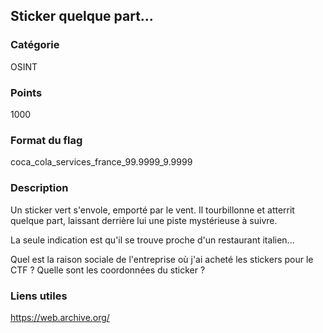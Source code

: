 ## Sticker quelque part...

### Catégorie 

OSINT

### Points 

1000

### Format du flag

coca_cola_services_france_99.9999_9.9999

### Description

Un sticker vert s'envole, emporté par le vent. Il tourbillonne 
et atterrit quelque part, laissant derrière lui une piste mystérieuse à suivre.

La seule indication est qu'il se trouve proche d'un restaurant italien...

Quel est la raison sociale de l'entreprise où j'ai acheté les stickers 
pour le CTF ? Quelle sont les coordonnées du sticker ?

### Liens utiles

https://web.archive.org/
